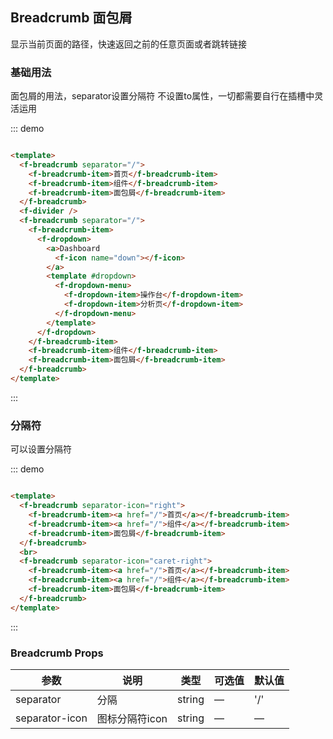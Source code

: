 ## Breadcrumb 面包屑

显示当前页面的路径，快速返回之前的任意页面或者跳转链接

### 基础用法

面包屑的用法，separator设置分隔符 不设置to属性，一切都需要自行在插槽中灵活运用

::: demo

```html

<template>
  <f-breadcrumb separator="/">
    <f-breadcrumb-item>首页</f-breadcrumb-item>
    <f-breadcrumb-item>组件</f-breadcrumb-item>
    <f-breadcrumb-item>面包屑</f-breadcrumb-item>
  </f-breadcrumb>
  <f-divider />
  <f-breadcrumb separator="/">
    <f-breadcrumb-item>
      <f-dropdown>
        <a>Dashboard
          <f-icon name="down"></f-icon>
        </a>
        <template #dropdown>
          <f-dropdown-menu>
            <f-dropdown-item>操作台</f-dropdown-item>
            <f-dropdown-item>分析页</f-dropdown-item>
          </f-dropdown-menu>
        </template>
      </f-dropdown>
    </f-breadcrumb-item>
    <f-breadcrumb-item>组件</f-breadcrumb-item>
    <f-breadcrumb-item>面包屑</f-breadcrumb-item>
  </f-breadcrumb>
</template>
```

:::

### 分隔符

可以设置分隔符

::: demo

```html

<template>
  <f-breadcrumb separator-icon="right">
    <f-breadcrumb-item><a href="/">首页</a></f-breadcrumb-item>
    <f-breadcrumb-item><a href="/">组件</a></f-breadcrumb-item>
    <f-breadcrumb-item>面包屑</f-breadcrumb-item>
  </f-breadcrumb>
  <br>
  <f-breadcrumb separator-icon="caret-right">
    <f-breadcrumb-item><a href="/">首页</a></f-breadcrumb-item>
    <f-breadcrumb-item><a href="/">组件</a></f-breadcrumb-item>
    <f-breadcrumb-item>面包屑</f-breadcrumb-item>
  </f-breadcrumb>
</template>
```

:::

### Breadcrumb Props

| 参数      | 说明    | 类型      | 可选值       | 默认值   |
|---------- |-------- |---------- |-------------  |-------- |
| separator     | 分隔   | string  |  —   |   '/'   |
| separator-icon| 图标分隔符icon  | string  |  —   |   —    |
